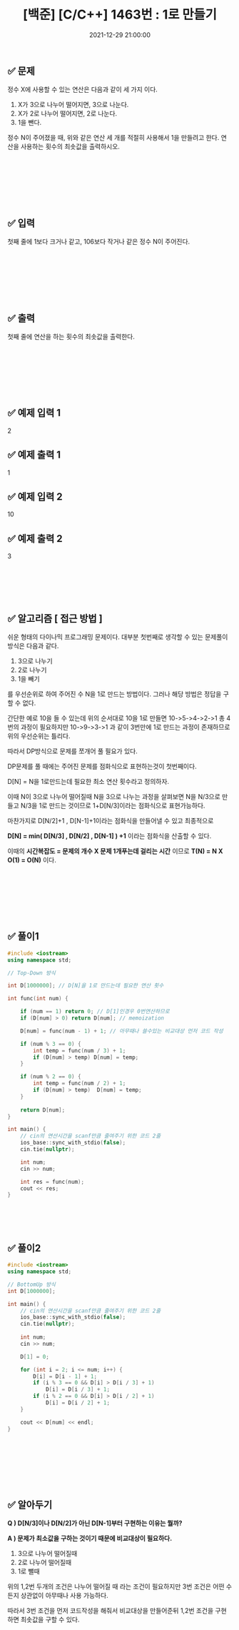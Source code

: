 ﻿---
published : true
title: "[백준] [C/C++] 1463번 : 1로 만들기 "
date: 2021-12-29 21:00:00
toc: true
toc_sticky: true
toc_label: "백준 1463번 : 1로 만들기"
description: "백준 1463번 1로 만들기 C++ 풀이"
categories:
- 백준
tags:
- 백준
- 알고리즘
- 다이나믹 프로그래밍
---

## ✅ 문제

정수 X에 사용할 수 있는 연산은 다음과 같이 세 가지 이다.

1.  X가 3으로 나누어 떨어지면, 3으로 나눈다.
2.  X가 2로 나누어 떨어지면, 2로 나눈다.
3.  1을 뺀다.

정수 N이 주어졌을 때, 위와 같은 연산 세 개를 적절히 사용해서 1을 만들려고 한다. 연산을 사용하는 횟수의 최솟값을 출력하시오.

<br><br><br><br><br><br>

  

## ✅ 입력

첫째 줄에 1보다 크거나 같고, 106보다 작거나 같은 정수 N이 주어진다.

<br><br><br><br><br><br>

  

## ✅ 출력
첫째 줄에 연산을 하는 횟수의 최솟값을 출력한다.

<br><br><br><br><br><br>

  

## ✅ 예제 입력 1
2

## ✅ 예제 출력 1
1

## ✅ 예제 입력 2
10

## ✅ 예제 출력 2
3
<br><br><br><br><br><br>

## ✅ 알고리즘 [ 접근 방법 ]

쉬운 형태의 다이나믹 프로그래밍 문제이다. 대부분 첫번째로 생각할 수 있는 문제풀이 방식은 다음과 같다.

1. 3으로 나누기
2. 2로 나누기
3. 1을 빼기

를 우선순위로 하여 주어진 수 N을 1로 만드는 방법이다. 그러나 해당 방법은 정답을 구할 수 없다.

간단한 예로 10을 들 수 있는데 위의 순서대로 10을 1로 만들면
10->5->4->2->1 총 4번의 과정이 필요하지만
10->9->3->1 과 같이 3번만에 1로 만드는 과정이 존재하므로 위의 우선순위는 틀리다.

따라서 DP방식으로 문제를 쪼개어 풀 필요가 있다.

DP문제를 풀 때에는 주어진 문제를 점화식으로 표현하는것이 첫번째이다.

D[N] = N을 1로만드는데 필요한 최소 연산 횟수라고 정의하자.

이때 N이 3으로 나누어 떨어질때 N을 3으로 나누는 과정을 살펴보면
N을 N/3으로 만들고 N/3을 1로 만드는 것이므로 1+D[N/3]이라는 점화식으로
표현가능하다.

마찬가지로 D[N/2]+1 , D[N-1]+1이라는 점화식을 만들어낼 수 있고 최종적으로

**D[N] = min( D[N/3] , D[N/2] , D[N-1] ) +1** 이라는 점화식을 산출할 수 있다. 

이때의 **시간복잡도 = 문제의 개수 X 문제 1개푸는데 걸리는 시간** 이므로
**T(N) = N X O(1) = O(N)** 이다.

<br><br><br><br><br><br>

## ✅ 풀이1

```c++
#include <iostream>
using namespace std;

// Top-Down 방식

int D[1000000]; // D[N]을 1로 만드는데 필요한 연산 횟수

int func(int num) {

	if (num == 1) return 0; // D[1]인경우 0번연산하므로 
	if (D[num] > 0) return D[num]; // memoization

	D[num] = func(num - 1) + 1; // 아무때나 쓸수있는 비교대상 먼저 코드 작성

	if (num % 3 == 0) {
		int temp = func(num / 3) + 1;
		if (D[num] > temp) D[num] = temp;
	}

	if (num % 2 == 0) {
		int temp = func(num / 2) + 1;
		if (D[num] > temp)  D[num] = temp;
	}
	
	return D[num];
}

int main() {
	// cin의 연산시간을 scanf만큼 줄여주기 위한 코드 2줄
	ios_base::sync_with_stdio(false);
	cin.tie(nullptr);

	int num;
	cin >> num;

	int res = func(num);
	cout << res;
}
```

<br><br><br>

## ✅ 풀이2
```c++
#include <iostream>
using namespace std;

// BottomUp 방식
int D[1000000];

int main() {
	// cin의 연산시간을 scanf만큼 줄여주기 위한 코드 2줄
	ios_base::sync_with_stdio(false);
	cin.tie(nullptr);
	
	int num;
	cin >> num;

	D[1] = 0;

	for (int i = 2; i <= num; i++) {
		D[i] = D[i - 1] + 1;
		if (i % 3 == 0 && D[i] > D[i / 3] + 1)
			D[i] = D[i / 3] + 1;
		if (i % 2 == 0 && D[i] > D[i / 2] + 1)
			D[i] = D[i / 2] + 1;
	}

	cout << D[num] << endl;
}
```
<br><br><br><br><br><br>
## ✅ 알아두기
**Q ) D[N/3]이나 D[N/2]가 아닌 D[N-1]부터 구현하는 이유는 뭘까?**

**A ) 문제가 최소값을 구하는 것이기 때문에 비교대상이 필요하다.**
1. 3으로 나누어 떨어질때
2. 2로 나누어 떨어질때
3. 1로 뺄때

위의 1,2번 두개의 조건은 나누어 떨어질 때 라는 조건이 필요하지만
3번 조건은 어떤 수든지 상관없이 아무때나 사용 가능하다.

따라서 3번 조건을 먼저 코드작성을 해줘서 비교대상을 만들어준뒤
1,2번 조건을 구현하면 최솟값을 구할 수 있다.
	

